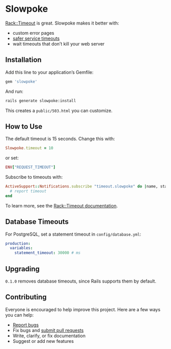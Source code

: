 # Slowpoke

[Rack::Timeout](https://github.com/heroku/rack-timeout) is great. Slowpoke makes it better with:

- custom error pages
- [safer service timeouts](https://github.com/heroku/rack-timeout/issues/39)
- wait timeouts that don’t kill your web server

## Installation

Add this line to your application’s Gemfile:

```ruby
gem 'slowpoke'
```

And run:

```sh
rails generate slowpoke:install
```

This creates a `public/503.html` you can customize.

## How to Use

The default timeout is 15 seconds. Change this with:

```ruby
Slowpoke.timeout = 10
```

or set:

```ruby
ENV["REQUEST_TIMEOUT"]
```

Subscribe to timeouts with:

```ruby
ActiveSupport::Notifications.subscribe "timeout.slowpoke" do |name, start, finish, id, payload|
  # report timeout
end
```

To learn more, see the [Rack::Timeout documentation](https://github.com/heroku/rack-timeout#the-rabbit-hole).

## Database Timeouts

For PostgreSQL, set a statement timeout in `config/database.yml`:

```yaml
production:
  variables:
    statement_timeout: 30000 # ms
```

## Upgrading

`0.1.0` removes database timeouts, since Rails supports them by default.

## Contributing

Everyone is encouraged to help improve this project. Here are a few ways you can help:

- [Report bugs](https://github.com/ankane/slowpoke/issues)
- Fix bugs and [submit pull requests](https://github.com/ankane/slowpoke/pulls)
- Write, clarify, or fix documentation
- Suggest or add new features

